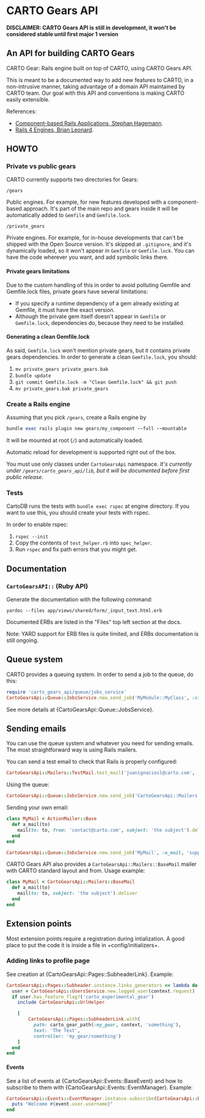 CARTO Gears API
===============

**DISCLAIMER: CARTO Gears API is still in development, it won't be considered stable until first major 1 version**

## An API for building CARTO Gears

CARTO Gear: Rails engine built on top of CARTO, using CARTO Gears API.

This is meant to be a documented way to add new features to CARTO, in a non-intrusive manner,
taking advantage of a domain API maintained by CARTO team. Our goal with this API and conventions is making
CARTO easily extensible.

References:

- [Component-based Rails Applications, Stephan Hagemann](https://leanpub.com/cbra).
- [Rails 4 Engines, Brian Leonard](http://tech.taskrabbit.com/blog/2014/02/11/rails-4-engines/).

## HOWTO

### Private vs public gears

CARTO currently supports two directories for Gears:

`/gears`

Public engines. For example, for new features developed with a component-based approach.
It's part of the main repo and gears inside it will be automatically added to `Gemfile` and `Gemfile.lock`.

`/private_gears`

Private engines. For example, for in-house developments that can't be shipped with the Open Source version.
It's skipped at `.gitignore`, and it's dynamically loaded, so it won't appear in `Gemfile` or `Gemfile.lock`.
You can have the code wherever you want, and add symbolic links there.

#### Private gears limitations

Due to the custom handling of this in order to avoid polluting Gemfile and Gemfile.lock files, private gears
have several limitations:

- If you specify a runtime dependency of a gem already existing at Gemfile, it must have the exact version.
- Although the private gem itself doesn't appear in `Gemfile` or `Gemfile.lock`, dependencies do, because they need to
be installed.

#### Generating a clean Gemfile.lock

As said, `Gemfile.lock` won't mention private gears, but it contains private gears dependencies.
In order to generate a clean `Gemfile.lock`, you should:

1. `mv private_gears private_gears.bak`
2. `bundle update`
3. `git commit Gemfile.lock -m "Clean Gemfile.lock" && git push`
4. `mv private_gears.bak private_gears`

### Create a Rails engine

Assuming that you pick `/gears`, create a Rails engine by

```ruby
bundle exec rails plugin new gears/my_component --full --mountable
```

It will be mounted at root (`/`) and automatically loaded.

Automatic reload for development is supported right out of the box.

You must use only classes under `CartoGearsApi` namespace. _It's currently under `/gears/carto_gears_api/lib`,
but it will be documented before first public release._

### Tests

CartoDB runs the tests with `bundle exec rspec` at engine directory. If you want to use this, you should create
your tests with rspec.

In order to enable rspec:

1. `rspec --init`
2. Copy the contents of `test_helper.rb` into `spec_helper`.
3. Run `rspec` and fix path errors that you might get.

## Documentation

### `CartoGearsAPI::` (Ruby API)
Generate the documentation with the following command:

`yardoc --files app/views/shared/form/_input_text.html.erb`

Documented ERBs are listed in the "Files" top left section at the docs.

Note: YARD support for ERB files is quite limited, and ERBs documentation is still ongoing.

## Queue system

CARTO provides a queuing system. In order to send a job to the queue, do this:

```ruby
require 'carto_gears_api/queue/jobs_service'
CartoGearsApi::Queue::JobsService.new.send_job('MyModule::MyClass', :class_method, 'param1', 2)
```

See more details at {CartoGearsApi::Queue::JobsService}.

## Sending emails

You can use the queue system and whatever you need for sending emails. The most straightforward way is using
Rails mailers.

You can send a test email to check that Rails is properly configured:

```ruby
CartoGearsApi::Mailers::TestMail.test_mail('juanignaciosl@carto.com', 'juanignaciosl@carto.com', 'show!')
```

Using the queue:

```ruby
CartoGearsApi::Queue::JobsService.new.send_job('CartoGearsApi::Mailers::TestMail', :test_mail, from, to, subject)
```

Sending your own email:


```ruby
class MyMail < ActionMailer::Base
  def a_mail(to)
    mail(to: to, from: 'contact@carto.com', subject: 'the subject').deliver
  end
end

CartoGearsApi::Queue::JobsService.new.send_job('MyMail', :a_mail, 'support@carto.com')
```

CARTO Gears API also provides a `CartoGearsApi::Mailers::BaseMail` mailer with CARTO standard layout and from.
Usage example:

```ruby
class MyMail < CartoGearsApi::Mailers::BaseMail
  def a_mail(to)
    mail(to: to, subject: 'the subject').deliver
  end
end
```

## Extension points

Most extension points require a registration during intialization. A good
place to put the code it is inside a file in +config/initializers+.

### Adding links to profile page

See creation at {CartoGearsApi::Pages::SubheaderLink}.
Example:

```ruby
CartoGearsApi::Pages::Subheader.instance.links_generators << lambda do |context|
  user = CartoGearsApi::UsersService.new.logged_user(context.request)
  if user.has_feature_flag?('carto_experimental_gear')
    include CartoGearsApi::UrlHelper

    [
        CartoGearsApi::Pages::SubheaderLink.with(
          path: carto_gear_path(:my_gear, context, 'something'),
          text: 'The Text',
          controller: 'my_gear/something')
    ]
  end
end
```

#### Events

See a list of events at {CartoGearsApi::Events::BaseEvent} and how to subscribe to them with
{CartoGearsApi::Events::EventManager}.
Example:

```ruby
CartoGearsApi::Events::EventManager.instance.subscribe(CartoGearsApi::Events::UserCreationEvent) do |event|
  puts "Welcome #{event.user.username}"
end
```
